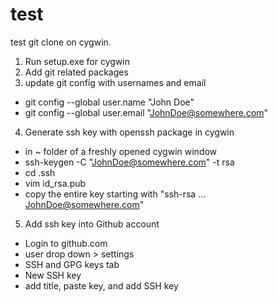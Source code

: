 # test
test git clone on cygwin.
1. Run setup.exe for cygwin
2. Add git related packages
3. update git config with usernames and email
* git config --global user.name "John Doe"
* git config --global user.email "JohnDoe@somewhere.com"
4. Generate ssh key with openssh package in cygwin
* in ~ folder of a freshly opened cygwin window
* ssh-keygen -C "JohnDoe@somewhere.com" -t rsa
* cd .ssh
* vim id_rsa.pub
* copy the entire key starting with "ssh-rsa ... JohnDoe@somewhere.com"
5. Add ssh key into Github account
* Login to github.com
* user drop down > settings
* SSH and GPG keys tab
* New SSH key
* add title, paste key, and add SSH key
